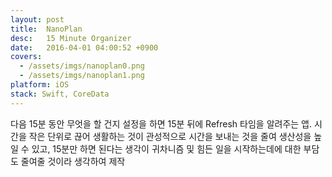 ```yaml
---
layout: post
title:  NanoPlan
desc:   15 Minute Organizer
date:   2016-04-01 04:00:52 +0900
covers:
  - /assets/imgs/nanoplan0.png
  - /assets/imgs/nanoplan1.png
platform: iOS
stack: Swift, CoreData
---
```

다음 15분 동안 무엇을 할 건지 설정을 하면 15분 뒤에 Refresh 타임을 알려주는 앱. 시간을 작은 단위로 끊어 생활하는 것이 관성적으로 시간을 보내는 것을 줄여 생산성을 높일 수 있고, 15분만 하면 된다는 생각이 귀차니즘 및 힘든 일을 시작하는데에 대한 부담도 줄여줄 것이라 생각하여 제작

